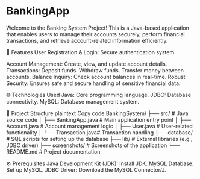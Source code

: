 # BankingApp
Welcome to the Banking System Project! This is a Java-based application that enables users to manage their accounts securely, perform financial transactions, and retrieve account-related information efficiently.

🚀 Features
User Registration & Login: Secure authentication system.

Account Management: Create, view, and update account details.
Transactions:
Deposit funds.
Withdraw funds.
Transfer money between accounts.
Balance Inquiry: Check account balances in real-time.
Robust Security: Ensures safe and secure handling of sensitive financial data.

🌐 Technologies Used
Java: Core programming language.
JDBC: Database connectivity.
MySQL: Database management system.

📂 Project Structure
plaintext
Copy code
BankingSystem/
├── src/                # Java source code
│   ├── BankingApp.java # Main application entry point
│   ├── Account.java    # Account management logic
│   ├── User.java       # User-related functionality
│   └── Transaction.java# Transaction handling
├── database/           # SQL scripts for setting up the database
├── lib/                # External libraries (e.g., JDBC driver)
├── screenshots/        # Screenshots of the application
└── README.md           # Project documentation

⚙️ Prerequisites
Java Development Kit (JDK): Install JDK.
MySQL Database: Set up MySQL.
JDBC Driver: Download the MySQL Connector/J.
